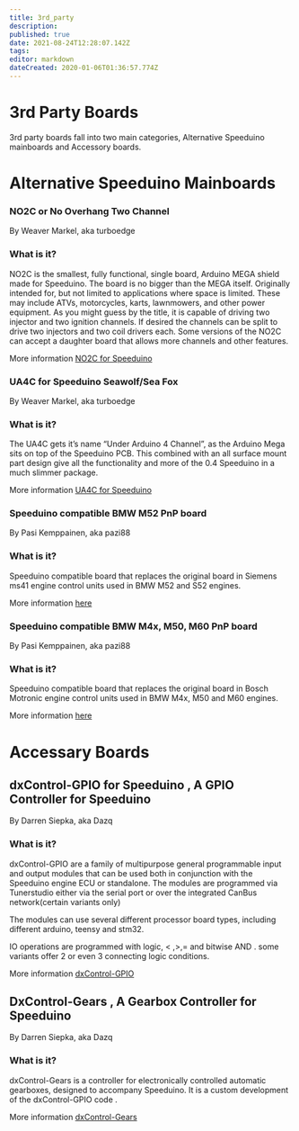 ```yaml
---
title: 3rd_party
description: 
published: true
date: 2021-08-24T12:28:07.142Z
tags: 
editor: markdown
dateCreated: 2020-01-06T01:36:57.774Z
---
```


3rd Party Boards
================

3rd party boards fall into two main categories, Alternative Speeduino mainboards and Accessory boards.

Alternative Speeduino Mainboards
================================

### NO2C or No Overhang Two Channel

By Weaver Markel, aka turboedge

### What is it?

NO2C is the smallest, fully functional, single board, Arduino MEGA shield made for Speeduino. The board is no bigger than the MEGA itself. Originally intended for, but not limited to applications where space is limited. These may include ATVs, motorcycles, karts, lawnmowers, and other power equipment. As you might guess by the title, it is capable of driving two injector and two ignition channels. If desired the channels can be split to drive two injectors and two coil drivers each. Some versions of the NO2C can accept a daughter board that allows more channels and other features.

More information [NO2C for Speeduino](/boards/3rd_party/wtmtronics/NO2C_for_Speeduino "wikilink")



### UA4C for Speeduino Seawolf/Sea Fox

By Weaver Markel, aka turboedge

### What is it?

The UA4C gets it’s name “Under Arduino 4 Channel”, as the Arduino Mega sits on top of the Speeduino PCB.
This combined with an all surface mount part design give all the functionality and more of the 0.4 Speeduino in a much slimmer package.

More information [UA4C for Speeduino](/boards/3rd_party/wtmtronics/ua4c "wikilink")


### Speeduino compatible BMW M52 PnP board

By Pasi Kemppainen, aka pazi88

### What is it?

Speeduino compatible board that replaces the original board in Siemens ms41 engine control units used in BMW M52 and S52 engines.

More information [here](https://github.com/pazi88/Speeduino-M5x-PCBs/tree/master/m52%20PnP)


### Speeduino compatible BMW M4x, M50, M60 PnP board

By Pasi Kemppainen, aka pazi88

### What is it?

Speeduino compatible board that replaces the original board in Bosch Motronic engine control units used in BMW M4x, M50 and M60 engines.

More information [here](https://github.com/pazi88/Speeduino-M5x-PCBs/tree/master/m50%2Cm40%2Cm60%20Pnp)


Accessary Boards
================

dxControl-GPIO for Speeduino , A GPIO Controller for Speeduino
--------------------------------------------------------------

By Darren Siepka, aka Dazq

### What is it?

dxControl-GPIO are a family of multipurpose general programmable input and output modules that can be used both in conjunction with the Speeduino engine ECU or standalone. The modules are programmed via Tunerstudio either via the serial port or over the integrated CanBus network(certain variants only)

The modules can use several different processor board types, including different arduino, teensy and stm32.

IO operations are programmed with logic, &lt; ,&gt;,= and bitwise AND . some variants offer 2 or even 3 connecting logic conditions.

More information [dxControl-GPIO](/boards/3rd_party/DAZQ/DxControl-GPIO "wikilink")

DxControl-Gears , A Gearbox Controller for Speeduino
----------------------------------------------------

By Darren Siepka, aka Dazq

### What is it?

dxControl-Gears is a controller for electronically controlled automatic gearboxes, designed to accompany Speeduino. It is a custom development of the dxControl-GPIO code .

More information [dxControl-Gears](/boards/3rd_party/DAZQ/dxControl-Gears "wikilink")